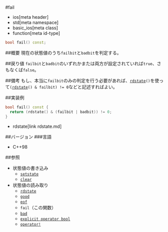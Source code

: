 #fail
* ios[meta header]
* std[meta namespace]
* basic_ios[meta class]
* function[meta id-type]

```cpp
bool fail() const;
```

##概要
現在の状態値のうち`failbit`と`badbit`を判定する。

##戻り値
`failbit`と`badbit`のいずれかまたは両方が設定されていれば`true`、さもなくば`false`。

##備考
もし、本当に`failbit`のみの判定を行う必要があれば、[`rdstate`](rdstate.md)`()`を使って`(`[`rdstate`](rdstate.md)`() & failbit) != 0`などと記述すればよい。

##実装例
```cpp
bool fail() const {
  return (rdstate() & (failbit | badbit)) != 0;
}
```
* rdstate[link rdstate.md]

##バージョン
###言語
- C++98

##参照
- 状態値の書き込み
    - [`setstate`](setstate.md)
    - [`clear`](clear.md)
- 状態値の読み取り
    - [`rdstate`](rdstate.md)
    - [`good`](good.md)
    - [`eof`](eof.md)
    - `fail`（この関数）
    - [`bad`](bad.md)
    - [`explicit operator bool`](op_bool.md)
    - [`operator!`](op_not.md)
